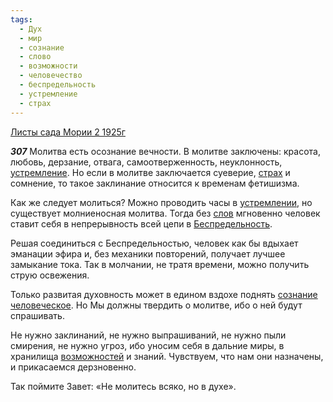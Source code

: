 ```yaml
---
tags:
  - Дух
  - мир
  - сознание
  - слово
  - возможности
  - человечество
  - беспредельность
  - устремление
  - страх
---
```


[Листы сада Мории 2 1925г](https://127.0.0.1:4002/agni/1925)

___307___
Молитва есть осознание вечности. В молитве заключены: красота, любовь, дерзание, отвага, самоотверженность, неуклонность, [устремление](../../../tags/#устремление). Но если в молитве заключается суеверие, [страх](../../../tags/#страх) и сомнение, то такое заклинание относится к временам фетишизма.   

Как же следует молиться? Можно проводить часы в [устремлении](../../../tags/#устремление), но существует молниеносная молитва. Тогда без [слов](../../../tags/#слово) мгновенно человек ставит себя в непрерывность всей цепи в [Беспредельность](../../../tags/#беспредельность).   

Решая соединиться с Беспредельностью, человек как бы вдыхает эманации эфира и, без механики повторений, получает лучшее замыкание тока. Так в молчании, не тратя времени, можно получить струю освежения.   

Только развитая духовность может в едином вздохе поднять [сознание](../../../tags/#сознание) [человеческое](../../../tags/#человечество). Но Мы должны твердить о молитве, ибо о ней будут спрашивать.   

Не нужно заклинаний, не нужно выпрашиваний, не нужно пыли смирения, не нужно угроз, ибо уносим себя в дальние миры, в хранилища [возможностей](../../../tags/#возможности) и знаний. Чувствуем, что нам они назначены, и прикасаемся дерзновенно.   

Так поймите Завет: «Не молитесь всяко, но в духе».   


